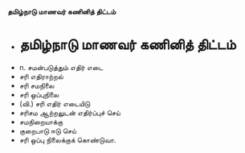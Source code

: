 **தமிழ்நாடு மாணவர் கணினித் திட்டம்**
- # தமிழ்நாடு மாணவர் கணினித் திட்டம்
- n. சமன்படுத்தும் எதிர் எடை
- சரி எதிராற்றல்
- சரி சமநிலை
- சரி ஒப்புநிலை
- (வி.) சரி எதிர் எடையிடு
- சரிசம ஆற்றலுடன் எதிர்ப்புச் செய்
- சமநிறையாக்கு
- குறைபாடு ஈடு செய்
- சரி ஒப்பு நிலைக்குக் கொண்டுவா.

